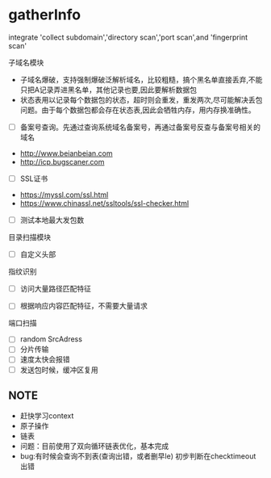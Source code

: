 # gatherInfo

integrate 'collect subdomain','directory scan','port scan',and 'fingerprint scan'

子域名模块

- 子域名爆破，支持强制爆破泛解析域名，比较粗糙，搞个黑名单直接丢弃,不能只把A记录弄进黑名单，其他记录也要,因此要解析数据包
- 状态表用以记录每个数据包的状态，超时则会重发，重发两次,尽可能解决丢包问题。由于每个数据包都会存在状态表,因此会牺牲内存，用内存换准确性。
- [ ] 备案号查询。先通过查询系统域名备案号，再通过备案号反查与备案号相关的域名 
- http://www.beianbeian.com
- http://icp.bugscaner.com

- [ ] SSL证书
- https://myssl.com/ssl.html
- https://www.chinassl.net/ssltools/ssl-checker.html

- [ ] 测试本地最大发包数

目录扫描模块

- [ ] 自定义头部


指纹识别
- [ ] 访问大量路径匹配特征
- [ ] 根据响应内容匹配特征，不需要大量请求


端口扫描

- [ ] random SrcAdress
- [ ] 分片传输
- [ ] 速度太快会报错
- [ ] 发送包时候，缓冲区复用

## NOTE
- 赶快学习context
- 原子操作
- 链表
- 问题：目前使用了双向循环链表优化，基本完成
- bug:有时候会查询不到表(查询出错，或者删早le) 初步判断在checktimeout出错


